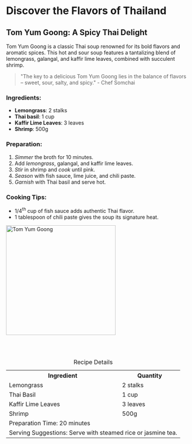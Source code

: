 <!DOCTYPE html>
<html lang="en">
<head>
  <meta charset="UTF-8" />
  <meta name="description" content="Embark on a culinary adventure with Taste of Travel, exploring global flavors and recipes." />
  
</head>
<body>

  <h1>Discover the Flavors of Thailand</h1>

  <h2>Tom Yum Goong: A Spicy Thai Delight</h2>

  <p>
    Tom Yum Goong is a classic Thai soup renowned for its bold flavors and aromatic spices. 
    This hot and sour soup features a tantalizing blend of lemongrass, galangal, and kaffir lime leaves, 
    combined with succulent shrimp.
  </p>

  <blockquote>
    "The key to a delicious Tom Yum Goong lies in the balance of flavors – sweet, sour, salty, and spicy." 
    - Chef Somchai
  </blockquote>

  <h3>Ingredients:</h3>
  <ul>
    <li><strong>Lemongrass</strong>: 2 stalks</li>
    <li><strong>Thai basil</strong>: 1 cup</li>
    <li><strong>Kaffir Lime Leaves</strong>: 3 leaves</li>
    <li><strong>Shrimp</strong>: 500g</li>
  </ul>

  <h3>Preparation:</h3>
  <ol>
    <li><em>Simmer</em> the broth for 10 minutes.</li>
    <li>Add <em>lemongrass</em>, galangal, and kaffir lime leaves.</li>
    <li><em>Stir</em> in shrimp and <em>cook</em> until pink.</li>
    <li><em>Season</em> with fish sauce, lime juice, and chili paste.</li>
    <li><em>Garnish</em> with Thai basil and serve hot.</li>
  </ol>

  <h3>Cooking Tips:</h3>
  <ul>
    <li>1/4<sup>th</sup> cup of fish sauce adds authentic Thai flavor.</li>
    <li>1 tablespoon of chili paste gives the soup its signature heat.</li>
  </ul>

  <img 
    src="https://edube.org/uploads/media/default/0001/04/thai-soup.jpg" 
    alt="Tom Yum Goong" 
    width="300"
  />

  <br><br>

  <table>
    <caption>Recipe Details</caption>
    <tr>
      <th>Ingredient</th>
      <th>Quantity</th>
    </tr>
    <tr>
      <td>Lemongrass</td>
      <td>2 stalks</td>
    </tr>
    <tr>
      <td>Thai Basil</td>
      <td>1 cup</td>
    </tr>
    <tr>
      <td>Kaffir Lime Leaves</td>
      <td>3 leaves</td>
    </tr>
    <tr>
      <td>Shrimp</td>
      <td>500g</td>
    </tr>
    <tr>
      <td colspan="2">Preparation Time: 20 minutes</td>
    </tr>
    <tr>
      <td colspan="2">Serving Suggestions: Serve with steamed rice or jasmine tea.</td>
    </tr>
  </table>

</body>
</html>
